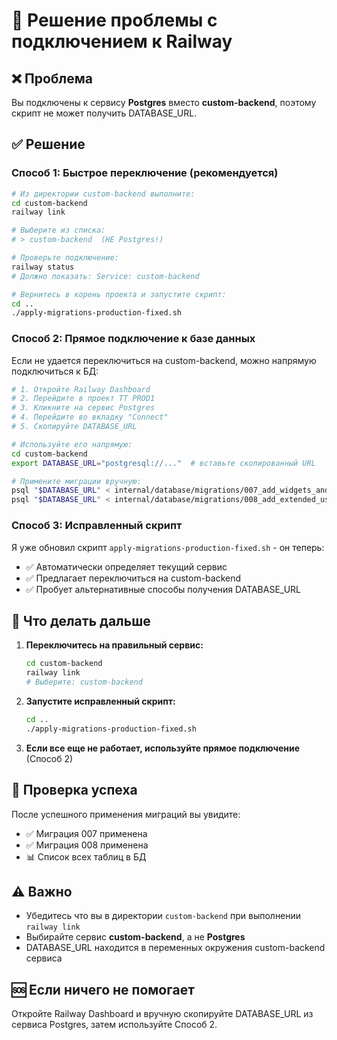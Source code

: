 # 🔧 Решение проблемы с подключением к Railway

## ❌ Проблема

Вы подключены к сервису **Postgres** вместо **custom-backend**, поэтому скрипт не может получить DATABASE_URL.

## ✅ Решение

### Способ 1: Быстрое переключение (рекомендуется)

```bash
# Из директории custom-backend выполните:
cd custom-backend
railway link

# Выберите из списка:
# > custom-backend  (НЕ Postgres!)

# Проверьте подключение:
railway status
# Должно показать: Service: custom-backend

# Вернитесь в корень проекта и запустите скрипт:
cd ..
./apply-migrations-production-fixed.sh
```

### Способ 2: Прямое подключение к базе данных

Если не удается переключиться на custom-backend, можно напрямую подключиться к БД:

```bash
# 1. Откройте Railway Dashboard
# 2. Перейдите в проект TT PROD1
# 3. Кликните на сервис Postgres
# 4. Перейдите во вкладку "Connect"
# 5. Скопируйте DATABASE_URL

# Используйте его напрямую:
cd custom-backend
export DATABASE_URL="postgresql://..."  # вставьте скопированный URL

# Примените миграции вручную:
psql "$DATABASE_URL" < internal/database/migrations/007_add_widgets_and_admin.sql
psql "$DATABASE_URL" < internal/database/migrations/008_add_extended_user_fields.sql
```

### Способ 3: Исправленный скрипт

Я уже обновил скрипт `apply-migrations-production-fixed.sh` - он теперь:
- ✅ Автоматически определяет текущий сервис
- ✅ Предлагает переключиться на custom-backend
- ✅ Пробует альтернативные способы получения DATABASE_URL

## 📝 Что делать дальше

1. **Переключитесь на правильный сервис:**
   ```bash
   cd custom-backend
   railway link
   # Выберите: custom-backend
   ```

2. **Запустите исправленный скрипт:**
   ```bash
   cd ..
   ./apply-migrations-production-fixed.sh
   ```

3. **Если все еще не работает, используйте прямое подключение** (Способ 2)

## 🎯 Проверка успеха

После успешного применения миграций вы увидите:
- ✅ Миграция 007 применена
- ✅ Миграция 008 применена
- 📊 Список всех таблиц в БД

## ⚠️ Важно

- Убедитесь что вы в директории `custom-backend` при выполнении `railway link`
- Выбирайте сервис **custom-backend**, а не **Postgres**
- DATABASE_URL находится в переменных окружения custom-backend сервиса

## 🆘 Если ничего не помогает

Откройте Railway Dashboard и вручную скопируйте DATABASE_URL из сервиса Postgres, затем используйте Способ 2.
